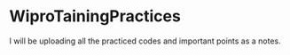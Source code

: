 # WiproTainingPractices
I will be uploading all the practiced codes and important points as a notes.
